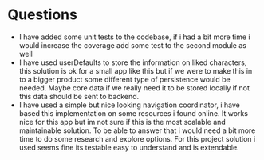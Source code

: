 # Questions
 
 - I have added some unit tests to the codebase, if i had a bit more time i would increase the coverage add some test to the second module as well
 - I have used userDefaults to store the information on liked characters, this solution is ok for a small app like this but if we were to make this in to a bigger product some different type of persistence would be needed. Maybe core data if we really need it to be stored locally if not this data should be sent to backend.
 - I have used a simple but nice looking navigation coordinator, i have based this implementation on some resources i found online. It works nice for this app but im not sure if this is the most scalable and maintainable solution. To be able to answer that i would need a bit more time to do some research and explore options. For this project solution i used seems fine its testable easy to understand and is extendable. 
 
